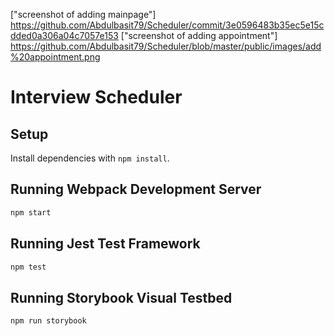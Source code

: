["screenshot of adding mainpage"] https://github.com/Abdulbasit79/Scheduler/commit/3e0596483b35ec5e15cdded0a306a04c7057e153
["screenshot of adding appointment"] https://github.com/Abdulbasit79/Scheduler/blob/master/public/images/add%20appointment.png



# Interview Scheduler

## Setup

Install dependencies with `npm install`.

## Running Webpack Development Server

```sh
npm start
```

## Running Jest Test Framework

```sh
npm test
```

## Running Storybook Visual Testbed

```sh
npm run storybook
```
